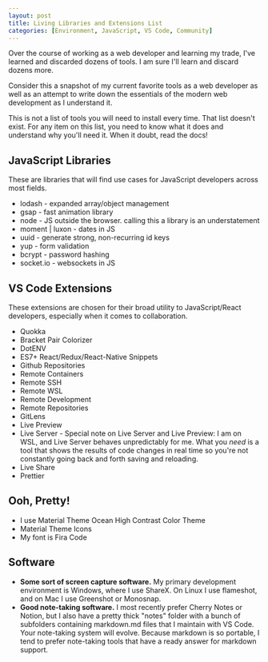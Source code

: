 ```yaml
---
layout: post
title: Living Libraries and Extensions List
categories: [Environment, JavaScript, VS Code, Community]
---
```


Over the course of working as a web developer and learning my trade, I've learned and discarded dozens of tools. I am sure I'll learn and discard dozens more. 

Consider this a snapshot of my current favorite tools as a web developer as well as an attempt to write down the essentials of the modern web development as I understand it. 

This is not a list of tools you will need to install every time. That list doesn't exist. For any item on this list, you need to know what it does and understand why you'll need it. When it doubt, read the docs!

## JavaScript Libraries 
These are libraries that will find use cases for JavaScript developers across most fields.
* lodash - expanded array/object management
* gsap - fast animation library
* node - JS outside the browser. calling this a library is an understatement
* moment | luxon - dates in JS
* uuid - generate strong, non-recurring id keys
* yup - form validation 
* bcrypt - password hashing
* socket.io - websockets in JS

## VS Code Extensions
These extensions are chosen for their broad utility to JavaScript/React developers, especially when it comes to collaboration. 
* Quokka
* Bracket Pair Colorizer
* DotENV
* ES7+ React/Redux/React-Native Snippets
* Github Repositories
* Remote Containers
* Remote SSH
* Remote WSL
* Remote Development
* Remote Repositories
* GitLens
* Live Preview
* Live Server - Special note on Live Server and Live Preview: I am on WSL, and Live Server behaves unpredictably for me. What you *need* is a tool that shows the results of code changes in real time so you're not constantly going back and forth saving and reloading. 
* Live Share
* Prettier

## Ooh, Pretty! 
* I use Material Theme Ocean High Contrast Color Theme
* Material Theme Icons 
* My font is Fira Code

## Software 
* **Some sort of screen capture software.** My primary development environment is Windows, where I use ShareX. On Linux I use flameshot, and on Mac I use Greenshot or Monosnap.   
* **Good note-taking software.** I most recently prefer Cherry Notes or Notion, but I also have a pretty thick "notes" folder with a bunch of subfolders containing markdown.md files that I maintain with VS Code. Your note-taking system will evolve. Because markdown is so portable, I tend to prefer note-taking tools that have a ready answer for markdown support. 


